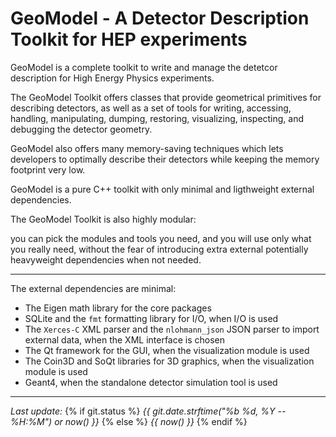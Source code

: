 

# GeoModel - A Detector Description Toolkit for HEP experiments


GeoModel is a complete toolkit to write and manage the detetcor description for High Energy Physics experiments.


The GeoModel Toolkit offers classes that provide geometrical primitives for describing detectors, as well as a set of tools for writing, accessing, handling, manipulating, dumping, restoring, visualizing, inspecting, and debugging the detector geometry.

GeoModel also offers many memory-saving techniques which lets developers to optimally describe their detectors while keeping the memory footprint very low.

GeoModel is a pure C++ toolkit with only minimal and ligthweight external dependencies.

The GeoModel Toolkit is also highly modular: 

you can pick the modules and tools you need, and you will use only what you really need, without the fear of introducing extra external potentially heavyweight dependencies when not needed.

----

The external dependencies are minimal:

- The Eigen math library for the core packages
- SQLite and the `fmt` formatting library for I/O, when I/O is used
- The `Xerces-C` XML parser and the `nlohmann_json` JSON parser to import external data, when the XML interface is chosen
- The Qt framework for the GUI, when the visualization module is used
- The Coin3D and SoQt libraries for 3D graphics, when the visualization module is used
- Geant4, when the standalone detector simulation tool is used


----

<i>Last update:</i> 
{% if git.status %}
  <i> {{ git.date.strftime("%b %d, %Y -- %H:%M") or now() }} </i>
{% else %}
  <i> {{ now() }} </i> 
{% endif %}



